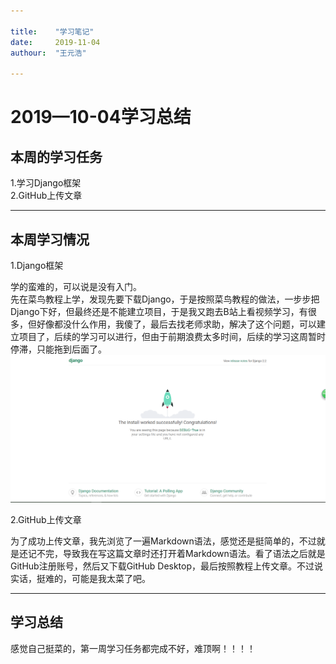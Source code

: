```yaml
---

title:    "学习笔记"  
date:     2019-11-04  
authour:  "王元浩"  

---
```


# 2019—10-04学习总结

## 本周的学习任务  

1.学习Django框架  
2.GitHub上传文章  

---

## 本周学习情况

1.Django框架

学的蛮难的，可以说是没有入门。  
先在菜鸟教程上学，发现先要下载Django，于是按照菜鸟教程的做法，一步步把Django下好，但最终还是不能建立项目，于是我又跑去B站上看视频学习，有很多，但好像都没什么作用，我傻了，最后去找老师求助，解决了这个问题，可以建立项目了，后续的学习可以进行，但由于前期浪费太多时间，后续的学习这周暂时停滞，只能拖到后面了。  
![](img/1911/01/001.png)

2.GitHub上传文章 

为了成功上传文章，我先浏览了一遍Markdown语法，感觉还是挺简单的，不过就是还记不完，导致我在写这篇文章时还打开着Markdown语法。看了语法之后就是GitHub注册账号，然后又下载GitHub Desktop，最后按照教程上传文章。不过说实话，挺难的，可能是我太菜了吧。  

---  
## 学习总结  
感觉自己挺菜的，第一周学习任务都完成不好，难顶啊！！！！  

